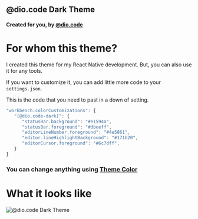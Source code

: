 ## @dio.code Dark Theme
#### Created for you, by [@dio.code](https://www.instagram.com/dio.code)

# For whom this theme?
I created this theme for my React Native development. But, you can also use it for any tools.

If you want to customize it, you can add little more code to your `settings.json`.

This is the code that you need to past in a down of setting.

```javascript
"workbench.colorCustomizations": {
   "[@dio.code-dark]": {
      "statusBar.background": "#e1594a",
      "statusBar.foreground": "#dbeeff",
      "editorLineNumber.foreground": "#4e5861",
      "editor.lineHighlightBackground": "#171b20",
      "editorCursor.foreground": "#6c7dff",
   }
}
```

### You can change anything using [Theme Color](https://code.visualstudio.com/api/references/theme-color)

# What it looks like
![@dio.code Dark Theme](https://github.com/DioCode/diocode-vscode-dark-theme/blob/master/images/diocode-dark.jpg)